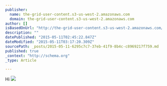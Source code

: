 ```yaml
---
publisher:
  name: the-grid-user-content.s3-us-west-2.amazonaws.com
  domain: the-grid-user-content.s3-us-west-2.amazonaws.com
author: []
isBasedOnUrl: "http://the-grid-user-content.s3-us-west-2.amazonaws.com/c66c4825-64f6-4e95-8bb4-093385dd4887.jpg"
description: ""
datePublished: "2015-05-11T02:45:22.847Z"
dateModified: "2015-05-11T03:17:20.309Z"
sourcePath: _posts/2015-05-11-6295c7c7-37eb-41f9-8b4c-c8969217f759.md
published: true
_context: "http://schema.org"
_type: Article

---
```

Hi
![](http://the-grid-user-content.s3-us-west-2.amazonaws.com/c66c4825-64f6-4e95-8bb4-093385dd4887.jpg)